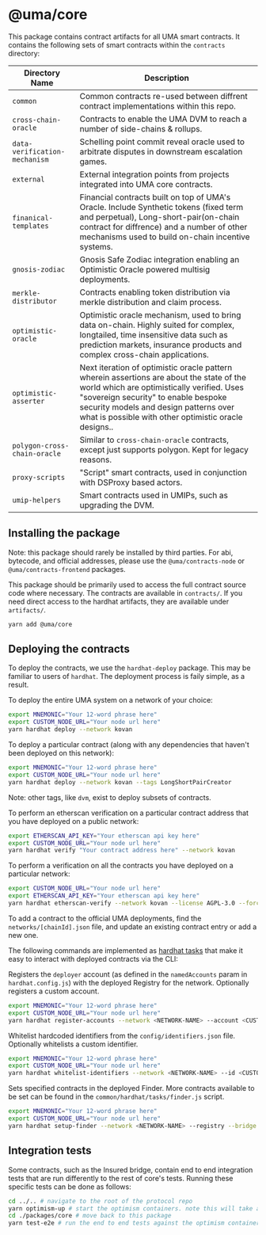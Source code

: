 # @uma/core

This package contains contract artifacts for all UMA smart contracts. It contains the following sets of smart contracts within the `contracts` directory:

| **Directory Name**            | **Description**                                                                                                                                                                                                                                                                 |
| ----------------------------- | ------------------------------------------------------------------------------------------------------------------------------------------------------------------------------------------------------------------------------------------------------------------------------- |
| `common`                      | Common contracts re-used between diffrent contract implementations within this repo.                                                                                                                                                                                            |
| `cross-chain-oracle`          | Contracts to enable the UMA DVM to reach a number of side-chains & rollups.                                                                                                                                                                                                     |
| `data-verification-mechanism` | Schelling point commit reveal oracle used to arbitrate disputes in downstream escalation games.                                                                                                                                                                                 |
| `external`                    | External integration points from projects integrated into UMA core contracts.                                                                                                                                                                                                   |
| `finanical-templates`         | Financial contracts built on top of UMA's Oracle. Include Synthetic tokens (fixed term and perpetual), Long-short-pair(on-chain contract for diffrence) and a number of other mechanisms used to build on-chain incentive systems.                                              |
| `gnosis-zodiac`               | Gnosis Safe Zodiac integration enabling an Optimistic Oracle powered multisig deployments.                                                                                                                                                                                      |
| `merkle-distributor`          | Contracts enabling token distribution via merkle distribution and claim process.                                                                                                                                                                                                |
| `optimistic-oracle`           | Optimistic oracle mechanism, used to bring data on-chain. Highly suited for complex, longtailed, time insensitive data such as prediction markets, insurance products and complex cross-chain applications.                                                                     |
| `optimistic-asserter`         | Next iteration of optimistic oracle pattern wherein assertions are about the state of the world which are optimistically verified. Uses "sovereign security" to enable bespoke security models and design patterns over what is possible with other optimistic oracle designs.. |
| `polygon-cross-chain-oracle`  | Similar to `cross-chain-oracle` contracts, except just supports polygon. Kept for legacy reasons.                                                                                                                                                                               |
| `proxy-scripts`               | "Script" smart contracts, used in conjunction with DSProxy based actors.                                                                                                                                                                                                        |
| `umip-helpers`                | Smart contracts used in UMIPs, such as upgrading the DVM.                                                                                                                                                                                                                       |

## Installing the package

Note: this package should rarely be installed by third parties. For abi, bytecode, and official addresses, please use
the `@uma/contracts-node` or `@uma/contracts-frontend` packages.

This package should be primarily used to access the full contract source code where necessary. The contracts are
available in `contracts/`. If you need direct access to the hardhat artifacts, they are available under `artifacts/`.

```bash
yarn add @uma/core
```

## Deploying the contracts

To deploy the contracts, we use the `hardhat-deploy` package. This may be familiar to users of `hardhat`. The deployment
process is faily simple, as a result.

To deploy the entire UMA system on a network of your choice:

```sh
export MNEMONIC="Your 12-word phrase here"
export CUSTOM_NODE_URL="Your node url here"
yarn hardhat deploy --network kovan
```

To deploy a particular contract (along with any dependencies that haven't been deployed on this network):

```sh
export MNEMONIC="Your 12-word phrase here"
export CUSTOM_NODE_URL="Your node url here"
yarn hardhat deploy --network kovan --tags LongShortPairCreator
```

Note: other tags, like `dvm`, exist to deploy subsets of contracts.

To perform an etherscan verification on a particular contract address that you have deployed on a public network:

```sh
export ETHERSCAN_API_KEY="Your etherscan api key here"
export CUSTOM_NODE_URL="Your node url here"
yarn hardhat verify "Your contract address here" --network kovan
```

To perform a verification on all the contracts you have deployed on a particular network:

```sh
export CUSTOM_NODE_URL="Your node url here"
export ETHERSCAN_API_KEY="Your etherscan api key here"
yarn hardhat etherscan-verify --network kovan --license AGPL-3.0 --force-license
```

To add a contract to the official UMA deployments, find the `networks/[chainId].json` file, and update an existing
contract entry or add a new one.

The following commands are implemented as [hardhat tasks](https://hardhat.org/guides/create-task.html) that make it easy to interact with deployed contracts via the CLI:

Registers the `deployer` account (as defined in the `namedAccounts` param in `hardhat.config.js`) with the deployed Registry for the network. Optionally registers a custom account.

```sh
export MNEMONIC="Your 12-word phrase here"
export CUSTOM_NODE_URL="Your node url here"
yarn hardhat register-accounts --network <NETWORK-NAME> --account <CUSTOM-ACCOUNT>
```

Whitelist hardcoded identifiers from the `config/identifiers.json` file. Optionally whitelists a custom identifier.

```sh
export MNEMONIC="Your 12-word phrase here"
export CUSTOM_NODE_URL="Your node url here"
yarn hardhat whitelist-identifiers --network <NETWORK-NAME> --id <CUSTOM-IDENTIFIER>
```

Sets specified contracts in the deployed Finder. More contracts available to be set can be found in the `common/hardhat/tasks/finder.js` script.

```sh
export MNEMONIC="Your 12-word phrase here"
export CUSTOM_NODE_URL="Your node url here"
yarn hardhat setup-finder --network <NETWORK-NAME> --registry --bridge --generichandler
```

## Integration tests

Some contracts, such as the Insured bridge, contain end to end integration tests that are run differently to the rest of
core's tests. Running these specific tests can be done as follows:

```bash
cd ../.. # navigate to the root of the protocol repo
yarn optimism-up # start the optimism containers. note this will take a long time as a few containers need to be built
cd ./packages/core # move back to this package
yarn test-e2e # run the end to end tests against the optimism containers.
```
